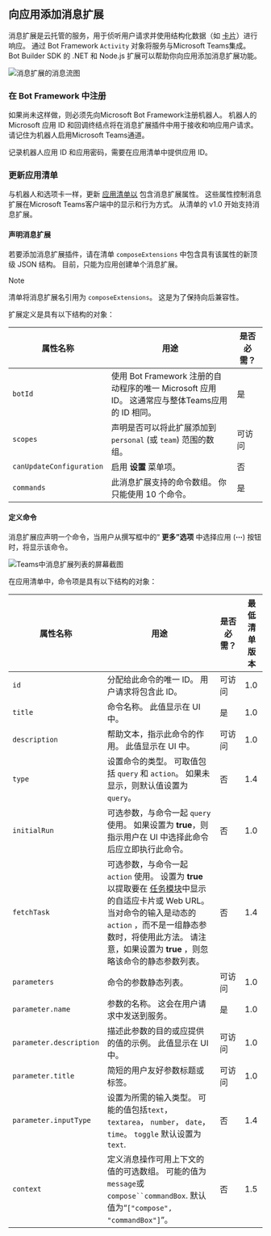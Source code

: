 ## <a name="add-a-message-extension-to-your-app"></a>向应用添加消息扩展

消息扩展是云托管的服务，用于侦听用户请求并使用结构化数据（如 [卡片](~/task-modules-and-cards/what-are-cards.md)）进行响应。 通过 Bot Framework `Activity` 对象将服务与Microsoft Teams集成。 Bot Builder SDK 的 .NET 和 Node.js 扩展可以帮助你向应用添加消息扩展功能。

![消息扩展的消息流图](~/assets/images/compose-extensions/ceflow.png)

### <a name="register-in-the-bot-framework"></a>在 Bot Framework 中注册

如果尚未这样做，则必须先向Microsoft Bot Framework注册机器人。 机器人的 Microsoft 应用 ID 和回调终结点将在消息扩展插件中用于接收和响应用户请求。 请记住为机器人启用Microsoft Teams通道。

记录机器人应用 ID 和应用密码，需要在应用清单中提供应用 ID。

### <a name="update-your-app-manifest"></a>更新应用清单

与机器人和选项卡一样，更新 [应用清单以](~/resources/schema/manifest-schema.md#composeextensions) 包含消息扩展属性。 这些属性控制消息扩展在Microsoft Teams客户端中的显示和行为方式。 从清单的 v1.0 开始支持消息扩展。

#### <a name="declare-your-message-extension"></a>声明消息扩展

若要添加消息扩展插件，请在清单 `composeExtensions` 中包含具有该属性的新顶级 JSON 结构。 目前，只能为应用创建单个消息扩展。

> [!NOTE]
> 清单将消息扩展名引用为 `composeExtensions`。 这是为了保持向后兼容性。

扩展定义是具有以下结构的对象：

| 属性名称 | 用途 | 是否必需？ |
|---|---|---|
| `botId` | 使用 Bot Framework 注册的自动程序的唯一 Microsoft 应用 ID。 这通常应与整体Teams应用的 ID 相同。 | 是 |
| `scopes` | 声明是否可以将此扩展添加到 `personal` (或 `team`) 范围的数组。 | 可访问 |
| `canUpdateConfiguration` | 启用 **设置** 菜单项。 | 否 |
| `commands` | 此消息扩展支持的命令数组。 你只能使用 10 个命令。 | 是 |

#### <a name="define-commands"></a>定义命令

消息扩展应声明一个命令，当用户从撰写框中的“ **更多”选项** 中选择应用 (**&#8943;**) 按钮时，将显示该命令。

![Teams中消息扩展列表的屏幕截图](~/assets/images/compose-extensions/compose-extension-list.png)

在应用清单中，命令项是具有以下结构的对象：

| 属性名称 | 用途 | 是否必需？ | 最低清单版本 |
|---|---|---|---|
| `id` | 分配给此命令的唯一 ID。 用户请求将包含此 ID。 | 可访问 | 1.0 |
| `title` | 命令名称。 此值显示在 UI 中。 | 是 | 1.0 |
| `description` | 帮助文本，指示此命令的作用。 此值显示在 UI 中。 | 可访问 | 1.0 |
| `type` | 设置命令的类型。 可取值包括 `query` 和 `action`。 如果未显示，则默认值设置为 `query`。 | 否 | 1.4 |
| `initialRun` | 可选参数，与命令一起 `query` 使用。 如果设置为 **true**，则指示用户在 UI 中选择此命令后应立即执行此命令。 | 否 | 1.0 |
| `fetchTask` | 可选参数，与命令一起 `action` 使用。 设置为 **true** 以提取要在 [任务模块](~/task-modules-and-cards/what-are-task-modules.md)中显示的自适应卡片或 Web URL。 当对命令的输入是动态的 `action` ，而不是一组静态参数时，将使用此方法。 请注意，如果设置为 **true** ，则忽略该命令的静态参数列表。 | 否 | 1.4 |
| `parameters` | 命令的参数静态列表。 | 可访问 | 1.0 |
| `parameter.name` | 参数的名称。 这会在用户请求中发送到服务。 | 是 | 1.0 |
| `parameter.description` | 描述此参数的目的或应提供的值的示例。 此值显示在 UI 中。 | 可访问 | 1.0 |
| `parameter.title` | 简短的用户友好参数标题或标签。 | 可访问 | 1.0 |
| `parameter.inputType` | 设置为所需的输入类型。 可能的值包括`text`， `textarea`， `number`， `date`， `time`。 `toggle` 默认设置为 `text`. | 否 | 1.4 |
| `context` | 定义消息操作可用上下文的值的可选数组。 可能的值为`message`或 `compose``commandBox`. 默认值为“`["compose", "commandBox"]`”。 | 否 | 1.5 |
